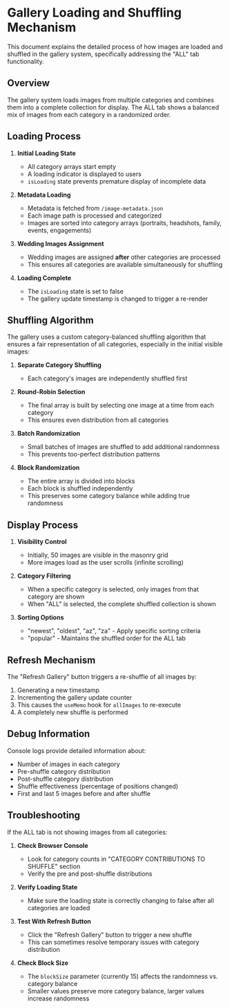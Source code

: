 # Gallery Loading and Shuffling Mechanism

This document explains the detailed process of how images are loaded and shuffled in the gallery system, specifically addressing the "ALL" tab functionality.

## Overview

The gallery system loads images from multiple categories and combines them into a complete collection for display. The ALL tab shows a balanced mix of images from each category in a randomized order.

## Loading Process

1. **Initial Loading State**
   - All category arrays start empty
   - A loading indicator is displayed to users
   - `isLoading` state prevents premature display of incomplete data

2. **Metadata Loading**
   - Metadata is fetched from `/image-metadata.json` 
   - Each image path is processed and categorized
   - Images are sorted into category arrays (portraits, headshots, family, events, engagements)

3. **Wedding Images Assignment**
   - Wedding images are assigned **after** other categories are processed
   - This ensures all categories are available simultaneously for shuffling

4. **Loading Complete**
   - The `isLoading` state is set to false
   - The gallery update timestamp is changed to trigger a re-render

## Shuffling Algorithm

The gallery uses a custom category-balanced shuffling algorithm that ensures a fair representation of all categories, especially in the initial visible images:

1. **Separate Category Shuffling**
   - Each category's images are independently shuffled first

2. **Round-Robin Selection**
   - The final array is built by selecting one image at a time from each category
   - This ensures even distribution from all categories

3. **Batch Randomization**
   - Small batches of images are shuffled to add additional randomness
   - This prevents too-perfect distribution patterns

4. **Block Randomization**
   - The entire array is divided into blocks
   - Each block is shuffled independently
   - This preserves some category balance while adding true randomness

## Display Process

1. **Visibility Control**
   - Initially, 50 images are visible in the masonry grid
   - More images load as the user scrolls (infinite scrolling)

2. **Category Filtering**
   - When a specific category is selected, only images from that category are shown
   - When "ALL" is selected, the complete shuffled collection is shown

3. **Sorting Options**
   - "newest", "oldest", "az", "za" - Apply specific sorting criteria
   - "popular" - Maintains the shuffled order for the ALL tab

## Refresh Mechanism

The "Refresh Gallery" button triggers a re-shuffle of all images by:

1. Generating a new timestamp
2. Incrementing the gallery update counter
3. This causes the `useMemo` hook for `allImages` to re-execute
4. A completely new shuffle is performed

## Debug Information

Console logs provide detailed information about:

- Number of images in each category
- Pre-shuffle category distribution
- Post-shuffle category distribution
- Shuffle effectiveness (percentage of positions changed)
- First and last 5 images before and after shuffle

## Troubleshooting

If the ALL tab is not showing images from all categories:

1. **Check Browser Console**
   - Look for category counts in "CATEGORY CONTRIBUTIONS TO SHUFFLE" section
   - Verify the pre and post-shuffle distributions 

2. **Verify Loading State**
   - Make sure the loading state is correctly changing to false after all categories are loaded

3. **Test With Refresh Button**
   - Click the "Refresh Gallery" button to trigger a new shuffle
   - This can sometimes resolve temporary issues with category distribution

4. **Check Block Size**
   - The `blockSize` parameter (currently 15) affects the randomness vs. category balance
   - Smaller values preserve more category balance, larger values increase randomness
